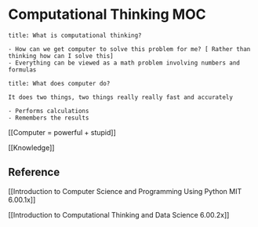 # Computational Thinking MOC

```ad-question
title: What is computational thinking?

- How can we get computer to solve this problem for me? [ Rather than thinking how can I solve this]
- Everything can be viewed as a math problem involving numbers and formulas

```

```ad-important
title: What does computer do?

It does two things, two things really really fast and accurately

- Performs calculations
- Remembers the results 

```

 [[Computer = powerful + stupid]]

[[Knowledge]] 


## Reference

[[Introduction to Computer Science and Programming Using Python MIT 6.00.1x]]

[[Introduction to Computational Thinking and Data Science 6.00.2x]] 